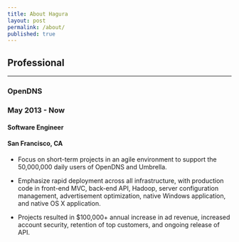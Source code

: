 ```yaml
---
title: About Hagura
layout: post
permalink: /about/
published: true
---
```


<div class="section">
<h2 id="professional">
Professional
</h2>
<hr/>
<div class="block">
<div class="main-row">
<div class="org">
<h3>OpenDNS</h3>
</div>
<div class="when">
<h3>May 2013 - Now</h3>
</div>
</div>
<div class="sub-row">
<div class="role">
<h4>Software Engineer</h4>
</div>
<div class="location">
<h4>San Francisco, CA</h4>
</div>
</div>
<ul>
<li><p>Focus on short-term projects in an agile environment to support the 50,000,000 daily users of OpenDNS and Umbrella.</p>
</li>
<li><p>Emphasize rapid deployment across all infrastructure, with production code in front-end MVC, back-end API, Hadoop, server configuration management, advertisement optimization, native Windows application, and native OS X application.</p>
</li>
<li><p>Projects resulted in $100,000+ annual increase in ad revenue, increased account security, retention of top customers, and ongoing release of API.</p>
</li>
</ul>
</div>
